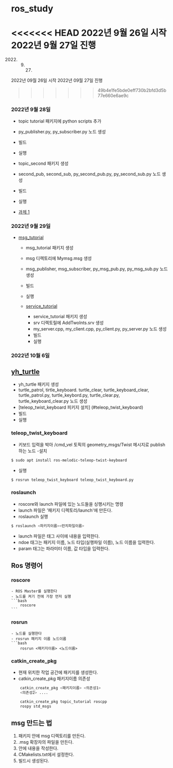 # ros_study

<<<<<<< HEAD
2022년 9월 26일 시작
2022년 9월 27일 진행
=======
2022. 9. 27.
2022년 09월 26일 시작
2022년 09월 27일 진행
>>>>>>> 49b4e1fe5bde0eff730b2bfd3d5b77e660e6ae9c

### 2022년 9월 28일 
 - topic tutorial 패키지에 python scripts 추가
  - py_publisher.py, py_subscriber.py 노드 생성
  - 빌드
  - 실행

  - topic_second 패키지 생성
  - second_pub, second_sub, py_second_pub.py, py_second_sub.py 노드 생성
  - 빌드
  - 실행

  - [과제 1](./topic_test)

### 2022년 9월 29일
- [msg_tutorial](./msg_tutorial)
  - msg_tutorial 패키지 생성
  - msg 디렉토리에 Mymsg.msg 생성
  - msg_publisher, msg_subscriber, py_msg_pub.py, py_msg_sub.py 노드 생성
  - 빌드
  - 실행


  - [service_tutorial](./service_tutorial/)
      - service_tutorial 패키지 생성
      - srv 디렉토릴에 AddTwoInts.srv 생성
      - my_server.cpp, my_client.cpp, py_client.py, py_server.py 노드 생성
      - 빌드
      - 실행

      
### 2022년 10월 6일
## [yh_turtle](./yh_turtle)
 - yh_turtle 패키지 생성
 - turtle_patrol, tirtle_keyboard. turtle_clear, turtle_keyboard_clear,
 turtle_patrol.py, turtle_keybord.py, turtle_clear.py, turtle_keyboard_clear.py 노드 생성
 - [teleop_twist_keyboard 피키지 설치]
 (#teleop_twist_keyboard)
 - 빌드
 - 실행

 ### teleop_twist_keyboard
 - 키보드 입력을 박아 /cmd_vel 토픽의 geometry_msgs/Twist 메시지로 publish하는 노드
 -설치
 ```bash
 $ sudo apt install ros-melodic-teleop-twist-keyboard
 ```
 - 실행
 ```bash
 $ rosrun teleop_twist_keyboard teleop_twist_keyboard.py
 ```

 ### roslaunch
  - roscore와 launch 파일에 있는 노드들을 싱행시키는 명령
  - launch 파일은 '패키지 디렉토리/launch'에 만든다.
  - roslaunch 실행
  ```bash
  $ roslaunch <파키지이름><런치파일이름>
  ```
  - launch 파일은 <launch></launch> 태그 사이에 내용을 입력한다.
  - ndoe 태그는 패키지 이름, 노드 타입(실행파일 이름), 노드 이름을 입력한다.
  - param 태그는 파라미터 이름, 값 타입을 입력한다.


  ## Ros 명령어
  ### roscore  
    - ROS Master를 실행한다
    - 노드를 켜기 전에 가장 먼저 실행
    ```bash
        roscore
    ```

  ### rosrun
    - 노드를 실행한다
    - rosrun 패키지 이름 노드이름
    ```bash
        rosrun <패키지이름> <노드이름>

  
### catkin_create_pkg
  - 현재 위치한 작업 공간에 패키지를 생성한다.
  - catkin_create_pkg 패키지이름 의존성
  ```bash
      catkin_create_pkg <패키지이름> <의존성1>
      <의존성2> ....
  ```
  ```bash
      catkin_create_pkg topic_tutorial roscpp
      rospy std_msgs
  ```

## msg 만드는 법
1. 패키지 안에 msg 디렉토리를 만든다.
2. .msg 확장자의 파일을 만든다.
3. 안에 내용을 작성한다.
4. CMakelists.txt에서 설정한다.
5. 빌드시 생성된다.